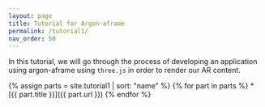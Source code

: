 ```yaml
---
layout: page
title: Tutorial for Argon-aframe
permalink: /tutorial1/
nav_order: 50
---
```


In this tutorial, we will go through the process of developing an application using argon-aframe
using `three.js` in order to render our AR content.

{% assign parts = site.tutorial1 | sort: "name" %}
{% for part in parts %} * [{{ part.title }}]({{ part.url }}) 
{% endfor %}